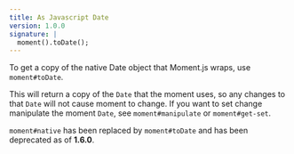 ```yaml
---
title: As Javascript Date
version: 1.0.0
signature: |
  moment().toDate();
---
```



To get a copy of the native Date object that Moment.js wraps, use `moment#toDate`.

This will return a copy of the `Date` that the moment uses, so any changes to that `Date` will not cause moment to change. If you want to set change manipulate the moment `Date`, see `moment#manipulate` or `moment#get-set`.

`moment#native` has been replaced by `moment#toDate` and has been deprecated as of **1.6.0**.
